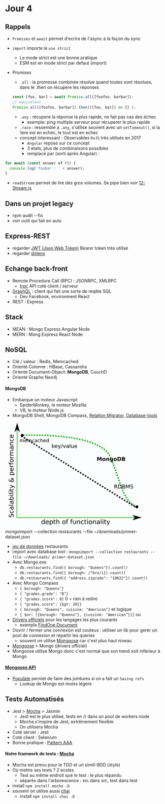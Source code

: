 # Jour 4

## Rappels
* `Promises` et `await` permet d'ecrire de l'async à la façon du sync
* `import` importe le `use strict`
  * Le mode strict est une bonne pratique
  * ESM est en mode strict par defaut (import)
* Promises
  * `.all` : la promesse combinée résolue quand toutes sont résolues, dans le .then on récupere les réponses

  ``` javascript
  const [foo, bar] = await Promise.all([foofoo, barbar]);
  // equivalent
  Promise.all([foofoo, barbar]).then(([foo, bar]) => {} );

  ```
  * `.any` : récupere la réponse la plus rapide, ne fait pas cas des échec
    * exemple: ping multiple serveur pour récuperer le plus rapide
  * `.race` : ressemble a `.any`, s'utilise souvent avec un `setTimeout()`, si la 1ere est en echec, le tout est en echec
  * concept interessant : Observables `RxJS` très utilisés en 2017
    * `Angular` repose sur ce concept
    * 3 etats, plus de combinaisons possibles
    * remplacé par (sorti après Angular) :

``` javascript
for await (const answer of rl) {
  console.log('foobar : ' + answer);
}
```
* `readStream` permet de lire des gros volumes. Se pipe bien voir [12-Stream.js](https://github.com/Italemyae/Formation-NodeJS/blob/master/API-Node/12-stream.js#L17)

## Dans un projet legacy
* npm audit --fix
* voir outil qui fait en auto


## Express-REST
* regarder [JWT (Json Web Token)](https://jwt.io/) Bearer token très utilisé
* regarder [dotenv](https://www.dotenv.org/docs/)

## Echange back-front
* Remote Procedure Call (RPC) : JSONRPC, XMLRPC
  * [trpc](https://trpc.io/) API coté client / serveur
* [GraphQL](https://graphql.org/) : client qui fait une sorte de reqête SQL
  * Dev Facebook, environment React
* REST : Express

## Stack
* MEAN : Mongo Express Angular Node
* MERN : Mong Express React Node

## NoSQL
* Clé / valeur : Redis, Memcached
* Orienté Colonne : HBase, Cassandra
* Orienté Document-Object: __MongoDB__, CouchD
* Orienté Graphe Neo4j

#### MongoDB
* Embarque un moteur Javascript
  * SpiderMonkey, le moteur Mozilla
  * V8, le moteur Node.js
* MongoDB Shell, MongoDB Compass, [Relation Migrator](https://www.mongodb.com/try/download/relational-migrator), [Database-tools](https://www.mongodb.com/try/download/database-tools)

![SGBD](https://github.com/Italemyae/Formation-NodeJS/blob/master/SGBD.png)
mongoimport --collection restaurants --file ~/downloads/primer-dataset.json

* [jeu de données](https://raw.githubusercontent.com/OpenKitten/Mongo-Assets/master/primer-dataset.json) restaurants
* import avec database tool : `mongoimport --collection restaurants --file ~/downloads/
primer-dataset.json`
* Avec Mongo.exe
  * `db.restaurants.find({ borough: "Queens"}).count()`
  * `db.restaurants.find({ borough: /^bro/i}).count()`
  * `db.restaurants.find({ "address.zipcode": "10022"}).count()`
* Avec Mongo Compass
  * `{ borough: "Queens"}`
  * `{ "grades.grade": "B"}`
  * `{ "grades.score": 0}` 0 = rien à redire
  * `{ "grades.score": {$gt: 20}}`
  * `{ borough: "Queens", cuisine: "American"}` et logique
  * `{ $or: [{borough: "Queens"}, {cuisine: "American"}]}` ou
*  [Drivers officiels](https://www.mongodb.com/docs/drivers/) pour les langages les plus courants
    * exemple [FindOne Document](https://www.mongodb.com/docs/drivers/node/current/usage-examples/findOne/)
  * Ouvrir / fermer une connexion est couteux : utiliser un lib pour gerer un pool de connexion et répartir les queries
    * souvent on utilise [Mongoose](https://mongoosejs.com/) car c'est plus haut niveau
  * [Mongoose](https://mongoosejs.com/docs/guide.html) > Mongo (drivers officiel)
  * Mongoose utilise Mongo donc c'est normal que son trend soit inférieur à Mongo

#### [Mongoose API](https://mongoosejs.com/docs/guide.html)
* [Populate](https://mongoosejs.com/docs/populate.html#population) permet de faire des jointures si on a fait un `Saving refs`
  * Lookup de Mongo est moins légère

## Tests Automatisés

* Jest > [Mocha](https://mochajs.org/) > Jasmin
  * Jest est le plus utilisé, tests en // dans un pool de workers node
  * Mocha s'inspire de Jest, extrêmement flexible
  * On utilisera Mocha
* Coté server : Jest
* Coté client : Selenium
* Bonne pratique : [Pattern AAA](https://methodpoet.com/aaa-in-unit-testing/)

#### Notre framwork de tests : [Mocha](https://mochajs.org/#getting-started)

* Mocha est prevu pour le TDD et un simili-BDD (style)
* Où mettre ses tests ? 2 ecoles
  * Test au même endroit que le test : le plus répandu
  * séparés dans l'arborescence : src dans src, test dans test
* install `npm install mocha -D`
* souvent on utilise aussi [chai](https://www.chaijs.com/api/bdd/)
    * install `npm install chai -D`
